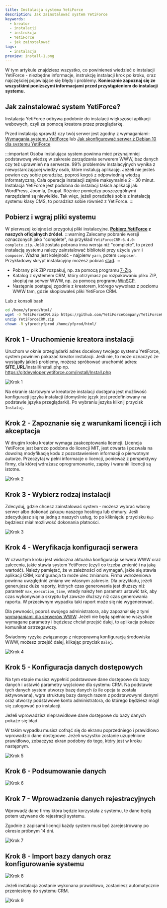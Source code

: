 ```yaml
---
title: Instalacja systemu YetiForce
description: Jak zainstalować system YetiForce
keywords:
  - kreator
  - instalacji
  - instrukcja
  - YetiForce
  - jak zainstalować
tags:
  - instalacja
preview: install-1.png
---
```


W tym artykule znajdziesz wszystko, co powinieneś wiedzieć o instalacji YetiForce - niezbędne informacje, instrukcję instalacji krok po kroku, oraz najczęściej pojawiające się błędy i problemy. **Koniecznie zapoznaj się ze wszystkimi poniższymi informacjami przed przystąpieniem do instalacji systemu.**

## Jak zainstalować system YetiForce?

Instalacja YetiForce odbywa podobnie do instalacji większości aplikacji webowych, czyli za pomocą kreatora przez przeglądarkę.

Przed instalacją sprawdź czy twój serwer jest zgodny z wymaganiami: [Wymagania systemu YetiForce](requirements) lub [Jak skonfigurować serwer z Debian 10 dla systemu YetiForce](/developer-guides/environments/debian-10)

:::important
Osoba instalująca system powinna mieć przynajmniej podstawową wiedzę w zakresie zarządzania serwerem WWW, baz danych czy też uprawnień na serwerze. 99% problemów instalacyjnych wynika z niewystarczającej wiedzy osób, które instalują aplikację. Jeżeli nie jesteś pewien czy sobie poradzisz, poproś kogoś z odpowiednią wiedzą informatyczną. Cała operacja instalacji zajmie maksymalnie 2 - 30 minut. Instalacja YetiForce jest podobna do instalacji takich aplikacji jak: WordPress, Joomla, Drupal. Różnice pomiędzy poszczególnymi narzędziami są niewielkie. Tak więc, jeżeli poradziłeś sobie z instalacją systemu klasy CMS, to poradzisz sobie również z YetiForce.
:::

## Pobierz i wgraj pliki systemu

W pierwszej kolejności przygotuj pliki instalacyjne. **[Pobierz YetiForce](download) z naszych oficjalnych źródeł.**
:::warning
Zalecamy pobranie wersji oznaczonych jako "complete", na przykład `YetiForceCRM-6.4.0-complete.zip`. Jeśli została pobrana inna wersja niż "complete", to przed instalacją systemu należy zainstalować biblioteki przy użyciu `yarn` i `composer`.
Ważna jest kolejność - najpierw `yarn`, potem `composer`.
Przykładowy skrypt instalacyjny możesz pobrać [stąd](https://github.com/YetiForceCompany/YetiForceCRM/blob/developer/tests/setup/dependency.sh).
:::

- Pobrany plik ZIP rozpakuj, np. za pomocą programu [7-Zip](http://7-zip.org/).
- Katalog z systemem CRM, który otrzymasz po rozpakowaniu pliku ZIP, skopiuj na serwer WWW, np. za pomocą programu [WinSCP](https://winscp.net/).
- Następnie postępuj zgodnie z kreatorem, którego wywołasz z poziomu WWW tam, gdzie skopiowałeś pliki YetiForce CRM.

Lub z konsoli bash

```bash
cd /home/yfprod/html/
wget -O YetiForceCRM.zip https://github.com/YetiForceCompany/YetiForceCRM/releases/download/6.2.0/YetiForceCRM-6.2.0-complete.zip
unzip YetiForceCRM.zip
chown -R yfprod:yfprod /home/yfprod/html/
```

## Krok 1 - Uruchomienie kreatora instalacji

Uruchom w oknie przeglądarki adres docelowy twojego systemu YetiForce, system powinien pokazać kreator instalacji. Jeśli nie, to może oznaczyć że wystąpiły jakieś problemy, możesz spróbować uruchomić adres: **SITE_URL**/install/Install.php np. https://gitdeveloper.yetiforce.com/install/Install.php

![Krok 1](install-1.png)

Na ekranie startowym w kreatorze instalacji dostępna jest możliwość konfiguracji języka instalacji (domyślnie język jest predefiniowany na podstawie języka przeglądarki). Po wybraniu jezyka kliknij przycisk `Instaluj`.

## Krok 2 - Zapoznanie się z warunkami licencji i ich akceptacja

W drugim kroku kreator wymaga zaakceptowania licencji. Licencja YetiForce jest bardzo podobna do licencji MIT, jest otwarta i pozwala na dowolną modyfikację kodu z pozostawieniem informacji o pierwotnym autorze. Przeczytaj w pełni informacje o licencji, ponieważ z perspektywy firmy, dla której wdrażasz oprogramowanie, zapisy i warunki licencji są istotne.

![Krok 2](install-2.png)

## Krok 3 - Wybierz rodzaj instalacji

Zdecyduj, gdzie chcesz zainstalować system - możesz wybrać własny serwer albo dokonać zakupu naszego hostingu lub chmury. Jeśli zdecydujesz się na jedną z naszych usług, to po kliknięciu przycisku `Kup` będziesz miał możliwość dokonania płatności.

![Krok 3](install-3.png)

## Krok 4 - Weryfikacja konfiguracji serwera

W czwartym kroku jest widoczna aktualna konfiguracja serwera WWW oraz zalecenia, jakie stawia system YetiForce (czyli co trzeba zmienić i na jaką wartość). Należy pamiętać, że w zależności od wymagań, jakie się stawia aplikacji CRM, konfiguracja ta może ulec zmianom. Firma wdrożeniowa powinna uwzględnić zmiany we własnym zakresie. Dla przykładu, jeżeli generujesz duże raporty, których czas generowania jest dłuższy niż parametr `max_execution_time`, wtedy należy ten parametr ustawić tak, aby czas wykonywania skryptu był zawsze dłuższy niż czas generowania raportu. W przeciwnym wypadku taki raport może się nie wygenerować.

Dla pewności, poproś swojego administratora, aby zapoznał się z tymi [wymaganiami dla serwerów WWW](/introduction/requirements/). Jeżeli nie będą spełnione wszystkie wymagane parametry i będziesz chciał przejść dalej, to aplikacja pokaże komunikat ostrzegawczy.

Świadomy ryzyka związanego z niepoprawną konfiguracją środowiska WWW, możesz przejść dalej, klikając przycisk `Dalej`.

![Krok 4](install-4.png)

## Krok 5 - Konfiguracja danych dostępowych

Na tym etapie musisz wypełnić podstawowe dane dostępowe do bazy danych i ustawić parametry wyjściowe dla systemu CRM. Na podstawie tych danych system utworzy bazę danych (o ile opcja ta została aktywowana), wgra strukturę bazy danych razem z podstawowymi danymi oraz utworzy podstawowe konto administratora, do którego będziesz mógł się zalogować po instalacji.

Jeżeli wprowadzisz nieprawidłowe dane dostępowe do bazy danych pokaże się błąd.

W takim wypadku musisz cofnąć się do ekranu poprzedniego i prawidłowo wprowadzić dane dostępowe. Jeżeli wszystko zostanie uzupełnione prawidłowo, zobaczysz ekran podobny do tego, który jest w kroku następnym.

![Krok 5](install-5.png)

## Krok 6 - Podsumowanie danych

![Krok 6](install-6.png)

## Krok 7 - Wprowadzenie danych rejestracyjnych

Wprowadź dane firmy która będzie korzystała z systemu, te dane będą potem używane do rejestracji systemu.

Zgodnie z zapisami licencji każdy system musi być zarejestrowany po okresie próbnym 14 dni.

![Krok 7](install-7.png)

## Krok 8 - Import bazy danych oraz konfigurowanie systemu

![Krok 8](install-8.png)

Jeżeli instalacja zostanie wykonana prawidłowo, zostaniesz automatycznie przeniesiony do systemu CRM.

![Krok 9](install-9.png)
